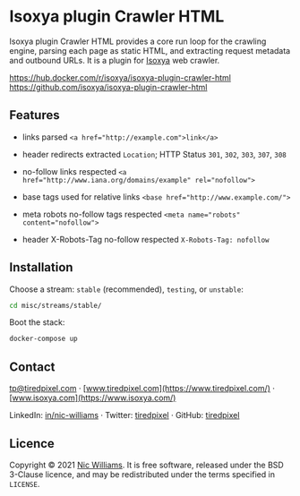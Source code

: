# Isoxya plugin Crawler HTML

Isoxya plugin Crawler HTML provides a core run loop for the crawling engine, parsing each page as static HTML, and extracting request metadata and outbound URLs. It is a plugin for [Isoxya](https://www.isoxya.com/) web crawler.

https://hub.docker.com/r/isoxya/isoxya-plugin-crawler-html  
https://github.com/isoxya/isoxya-plugin-crawler-html  


## Features

- links parsed
  `<a href="http://example.com">link</a>`

- header redirects extracted
  `Location`; HTTP Status `301`, `302`, `303`, `307`, `308`

- no-follow links respected
  `<a href="http://www.iana.org/domains/example" rel="nofollow">`

- base tags used for relative links
  `<base href="http://www.example.com/">`

- meta robots no-follow tags respected
  `<meta name="robots" content="nofollow">`

- header X-Robots-Tag no-follow respected
  `X-Robots-Tag: nofollow`


## Installation

Choose a stream: `stable` (recommended), `testing`, or `unstable`:

```sh
cd misc/streams/stable/
```

Boot the stack:

```sh
docker-compose up
```


## Contact

[tp@tiredpixel.com](mailto:tp@tiredpixel.com) · [www.tiredpixel.com](https://www.tiredpixel.com/) · [www.isoxya.com](https://www.isoxya.com/)

LinkedIn: [in/nic-williams](https://www.linkedin.com/in/nic-williams/) · Twitter: [tiredpixel](https://twitter.com/tiredpixel/) · GitHub: [tiredpixel](https://github.com/tiredpixel)


## Licence

Copyright © 2021 [Nic Williams](https://www.tiredpixel.com/). It is free software, released under the BSD 3-Clause licence, and may be redistributed under the terms specified in `LICENSE`.
